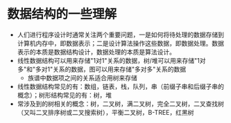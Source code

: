 # 数据结构的一些理解

- 人们进行程序设计时通常关注两个重要问题，一是如何将待处理的数据存储到计算机内存中，即数据表示；二是设计算法操作这些数据，即数据处理。数据表示的本质是数据结构设计，数据处理的本质是算法设计。
- 线性数据结构可以用来存储"1对1"关系的数据，树/堆可以用来存储"1对多"和"多对1"关系的数据，图可以用来存储"多对多"关系的数据
  - 族谱中数据项之间的关系适合用树来存储
- 线性数据结构常见的有：数组，链表，栈，队列，串（前缀子串和后缀子串的概念）；树形结构常见的有：树，堆
- 常涉及到的树相关的概念：树，二叉树，满二叉树，完全二叉树，二叉查找树（又叫二叉排序树或二叉搜索树），平衡二叉树，B-TREE，红黑树
